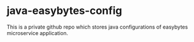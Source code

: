 # java-easybytes-config
This is a private github repo which stores java configurations of easybytes microservice application. 
